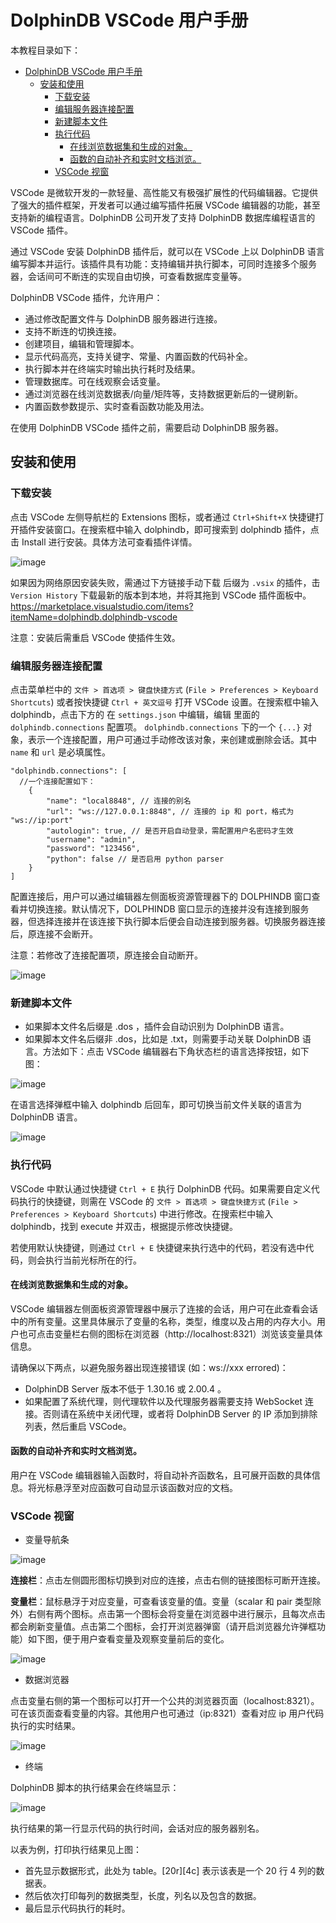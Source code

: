 # DolphinDB VSCode 用户手册

本教程目录如下：

- [DolphinDB VSCode 用户手册](#dolphindb-vscode-用户手册)
  - [安装和使用](#安装和使用)
    - [下载安装](#下载安装)
    - [编辑服务器连接配置](#编辑服务器连接配置)
    - [新建脚本文件](#新建脚本文件)
    - [执行代码](#执行代码)
      - [在线浏览数据集和生成的对象。](#在线浏览数据集和生成的对象)
      - [函数的自动补齐和实时文档浏览。](#函数的自动补齐和实时文档浏览)
    - [VSCode 视窗](#vscode-视窗)

VSCode 是微软开发的一款轻量、高性能又有极强扩展性的代码编辑器。它提供了强大的插件框架，开发者可以通过编写插件拓展 VSCode 编辑器的功能，甚至支持新的编程语言。DolphinDB 公司开发了支持 DolphinDB 数据库编程语言的 VSCode 插件。

通过 VSCode 安装 DolphinDB 插件后，就可以在 VSCode 上以 DolphinDB 语言编写脚本并运行。该插件具有功能：支持编辑并执行脚本，可同时连接多个服务器，会话间可不断连的实现自由切换，可查看数据库变量等。

DolphinDB VSCode 插件，允许用户：

- 通过修改配置文件与 DolphinDB 服务器进行连接。
- 支持不断连的切换连接。
- 创建项目，编辑和管理脚本。
- 显示代码高亮，支持关键字、常量、内置函数的代码补全。
- 执行脚本并在终端实时输出执行耗时及结果。
- 管理数据库。可在线观察会话变量。
- 通过浏览器在线浏览数据表/向量/矩阵等，支持数据更新后的一键刷新。
- 内置函数参数提示、实时查看函数功能及用法。

在使用 DolphinDB VSCode 插件之前，需要启动 DolphinDB 服务器。

## 安装和使用

### 下载安装

点击 VSCode 左侧导航栏的 Extensions 图标，或者通过 `Ctrl+Shift+X` 快捷键打开插件安装窗口。在搜索框中输入 dolphindb，即可搜索到 dolphindb 插件，点击 Install 进行安装。具体方法可查看插件详情。

![image](images/vscode/8.png?raw=true)

如果因为网络原因安装失败，需通过下方链接手动下载 后缀为 `.vsix` 的插件，击 `Version History` 下载最新的版本到本地，并将其拖到 VSCode 插件面板中。  
https://marketplace.visualstudio.com/items?itemName=dolphindb.dolphindb-vscode

注意：安装后需重启 VSCode 使插件生效。

### 编辑服务器连接配置

 点击菜单栏中的  `文件 > 首选项 > 键盘快捷方式` (`File > Preferences > Keyboard Shortcuts`)  或者按快捷键 `Ctrl + 英文逗号` 打开 VSCode 设置。在搜索框中输入 dolphindb，点击下方的 在 `settings.json` 中编辑，编辑 里面的 `dolphindb.connections` 配置项。 `dolphindb.connections` 下的一个 `{...}` 对象，表示一个连接配置，用户可通过手动修改该对象，来创建或删除会话。其中 `name` 和 `url` 是必填属性。

```
"dolphindb.connections": [
  //一个连接配置如下：
    {
        "name": "local8848", // 连接的别名
        "url": "ws://127.0.0.1:8848", // 连接的 ip 和 port，格式为 "ws://ip:port"
        "autologin": true, // 是否开启自动登录，需配置用户名密码才生效
        "username": "admin",
        "password": "123456",
        "python": false // 是否启用 python parser
    }
]
```

配置连接后，用户可以通过编辑器左侧面板资源管理器下的 DOLPHINDB 窗口查看并切换连接。默认情况下，DOLPHINDB 窗口显示的连接并没有连接到服务器，但选择连接并在该连接下执行脚本后便会自动连接到服务器。切换服务器连接后，原连接不会断开。

注意：若修改了连接配置项，原连接会自动断开。

![image](images/vscode/1.png)

### 新建脚本文件

- 如果脚本文件名后缀是 .dos ，插件会自动识别为 DolphinDB 语言。
- 如果脚本文件名后缀非 .dos，比如是  .txt，则需要手动关联 DolphinDB 语言。方法如下：点击 VSCode 编辑器右下角状态栏的语言选择按钮，如下图：
  
![image](images/vscode/2.png)

在语言选择弹框中输入 dolphindb 后回车，即可切换当前文件关联的语言为 DolphinDB 语言。
  
![image](images/vscode/3.png)

### 执行代码

VSCode 中默认通过快捷键 `Ctrl + E` 执行 DolphinDB 代码。如果需要自定义代码执行的快捷键，则需在 VSCode 的 `文件 > 首选项 > 键盘快捷方式` (`File > Preferences > Keyboard Shortcuts`) 中进行修改。在搜索栏中输入 dolphindb，找到 execute 并双击，根据提示修改快捷键。

若使用默认快捷键，则通过 `Ctrl + E` 快捷键来执行选中的代码，若没有选中代码，则会执行当前光标所在的行。  

#### 在线浏览数据集和生成的对象。

VSCode 编辑器左侧面板资源管理器中展示了连接的会话，用户可在此查看会话中的所有变量。这里具体展示了变量的名称，类型，维度以及占用的内存大小。用户也可点击变量栏右侧的图标在浏览器（http://localhost:8321）浏览该变量具体信息。

请确保以下两点，以避免服务器出现连接错误 (如：ws://xxx errored)：

- DolphinDB Server 版本不低于 1.30.16 或 2.00.4 。
- 如果配置了系统代理，则代理软件以及代理服务器需要支持 WebSocket 连接。否则请在系统中关闭代理，或者将 DolphinDB Server 的 IP 添加到排除列表，然后重启 VSCode。

#### 函数的自动补齐和实时文档浏览。

用户在 VSCode 编辑器输入函数时，将自动补齐函数名，且可展开函数的具体信息。将光标悬浮至对应函数可自动显示该函数对应的文档。

### VSCode 视窗

- 变量导航条
  
![image](images/vscode/4.png)

**连接栏**：点击左侧圆形图标切换到对应的连接，点击右侧的链接图标可断开连接。

**变量栏**：鼠标悬浮于对应变量，可查看该变量的值。变量（scalar 和 pair 类型除外）右侧有两个图标。点击第一个图标会将变量在浏览器中进行展示，且每次点击都会刷新变量值。点击第二个图标，会打开浏览器弹窗（请开启浏览器允许弹框功能）如下图，便于用户查看变量及观察变量前后的变化。

![image](images/vscode/5.png)

- 数据浏览器

点击变量右侧的第一个图标可以打开一个公共的浏览器页面（localhost:8321）。可在该页面查看变量的内容。其他用户也可通过（ip:8321）查看对应 ip 用户代码执行的实时结果。

![image](images/vscode/6.png)

- 终端

DolphinDB 脚本的执行结果会在终端显示：

![image](images/vscode/7.png)

执行结果的第一行显示代码的执行时间，会话对应的服务器别名。

以表为例，打印执行结果见上图：

- 首先显示数据形式，此处为 table。[20r][4c] 表示该表是一个 20 行 4 列的数据表。
- 然后依次打印每列的数据类型，长度，列名以及包含的数据。
- 最后显示代码执行的耗时。